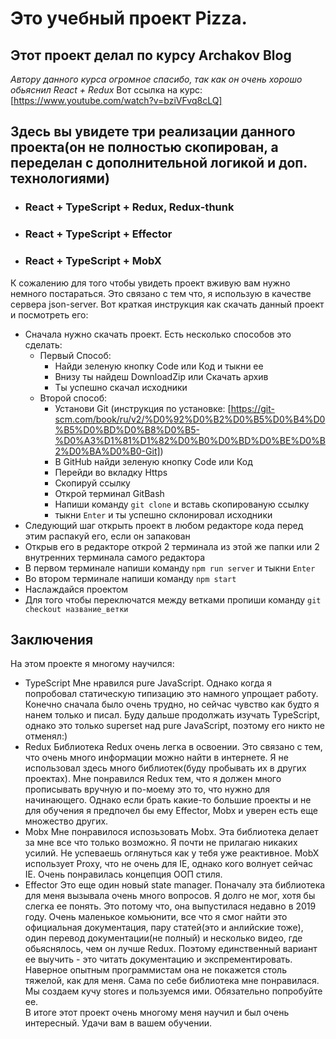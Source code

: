 # Это учебный проект Pizza. 

## Этот проект делал по курсу Archakov Blog
_Автору данного курса огромное спасибо, так как он очень хорошо обьяснил React + Redux_
Вот ссылка на курс: [https://www.youtube.com/watch?v=bziVFvq8cLQ]

## Здесь вы увидете три реализации данного проекта(он не полностью скопирован, а переделан с дополнительной логикой и доп. технологиями)

- ### React + TypeScript + Redux, Redux-thunk
- ### React + TypeScript + Effector
- ### React + TypeScript + MobX

К сожалению для того чтобы увидеть проект вживую вам нужно немного постараться. Это связано с тем что, я использую в качестве сервера json-server. Вот краткая инструкция как скачать данный проект и посмотреть его:

- Сначала нужно скачать проект. Есть несколько способов это сделать:
  + Первый Способ:
    - Найди зеленую кнопку Code или Код и тыкни ее
    - Внизу ты найдеш DownloadZip или Скачать архив
    - Ты успешно скачал исходники
  + Второй способ: 
    - Установи Git (инструкция по установке: [https://git-scm.com/book/ru/v2/%D0%92%D0%B2%D0%B5%D0%B4%D0%B5%D0%BD%D0%B8%D0%B5-%D0%A3%D1%81%D1%82%D0%B0%D0%BD%D0%BE%D0%B2%D0%BA%D0%B0-Git])
    - В GitHub найди зеленую кнопку Code или Код 
    - Перейди во вкладку Https 
    - Скопируй ссылку 
    - Открой терминал GitBash
    - Напиши команду `git clone` и вставь скопированую ссылку
    - тыкни `Enter` и ты успешно склонировал исходники  
- Следующий шаг открыть проект в любом редакторе кода перед этим распакуй его, если он запакован
- Открыв его в редакторе открой 2 терминала из этой же папки или 2 внутренних терминала самого редактора
- В первом терминале напиши команду `npm run server` и тыкни `Enter`
- Во втором терминале напиши команду `npm start`
- Наслаждайся проектом 
- Для того чтобы переключатся между ветками пропиши команду `git checkout название_ветки` 
  
## Заключения
На этом проекте я многому научился: 
  - TypeScript 
    Мне нравился pure JavaScript. Однако когда я попробовал статическую типизацию это намного упрощает работу. Конечно сначала было очень трудно, но сейчас чувство как будто я нанем только и писал. Буду дальше продолжать изучать TypeScript, однако это только superset над pure JavaScript, поэтому его никто не отменял:)
  - Redux 
    Библиотека Redux очень легка в освоении. Это связано с тем, что очень много информации можно найти в интернете. Я не использовал здесь много библиотек(буду пробывать их в других проектах). Мне понравился Redux тем, что я должен много прописывать вручную и по-моему это то, что нужно для начинающего. Однако если брать какие-то большие проекты и не для обучения я предпочел бы ему Effector, Mobx и уверен есть еще множество других.
  - Mobx 
    Мне понравилося испозьзовать Mobx. Эта библиотека делает за мне все что только возможно. Я почти не прилагаю никаких усилий. Не успеваешь оглянуться как у тебя уже реактивное. MobX использует Proxy, что не очень для IE, однако кого волнует сейчас IE. Очень понравилась концепция ООП стиля. 
  - Effector
    Это еще один новый state manager. Поначалу эта библиотека для меня вызывала очень много вопросов. Я долго не мог, хотя бы слегка ее понять. Это потому что, она выпустилася недавно в 2019 году. Очень маленькое комьюнити, все что я смог найти это официальная документация, пару статей(это и анлийские тоже), один перевод документации(не полный) и несколько видео, где обьяснялось, чем он лучше Redux. Поэтому единственный вариант ее выучить - это читать документацию и экспрементировать. Наверное опытным программистам она не покажется столь тяжелой, как для меня. Сама по себе библиотека мне понравилася. Мы создаем кучу stores и пользуемся ими. Обязательно попробуйте ее.             
В итоге этот проект очень многому меня научил и был очень интересный. Удачи вам в вашем обучении.